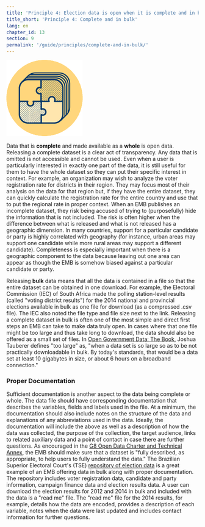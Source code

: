 ```yaml
---
title: 'Principle 4: Election data is open when it is complete and in bulk'
title_short: 'Principle 4: Complete and in bulk'
lang: en
chapter_id: 13
section: 9
permalink: '/guide/principles/complete-and-in-bulk/'
---
```


![Complete and in bulk](/assets/images/inventory/principles/complete-and-in-bulk.png)

Data that is **complete** and made available as a **whole** is open data. Releasing a complete dataset is a clear act of transparency. Any data that is omitted is not accessible and cannot be used. Even when a user is particularly interested in exactly one part of the data, it is still useful for them to have the whole dataset so they can put their specific interest in context. For example, an organization may wish to analyze the voter registration rate for districts in their region. They may focus most of their analysis on the data for that region but, if they have the entire dataset, they can quickly calculate the registration rate for the entire country and use that to put the regional rate in proper context. When an EMB publishes an incomplete dataset, they risk being accused of trying to (purposefully) hide the information that is not included. The risk is often higher when the difference between what is released and what is not released has a geographic dimension. In many countries, support for a particular candidate or party is highly correlated with geography (for instance, urban areas may support one candidate while more rural areas may support a different candidate). Completeness is especially important when there is a geographic component to the data because leaving out one area can appear as though the EMB is somehow biased against a particular candidate or party.

Releasing **bulk** data means that all the data is contained in a file so that the entire dataset can be obtained in one download. For example, the Electoral Commission (IEC) of South Africa made the polling station-level results (called "voting district results") for the 2014 national and provincial elections available in bulk as one file for download (as a compressed .csv file). The IEC also noted the file type and file size next to the link. Releasing a complete dataset in bulk is often one of the most simple and direct first steps an EMB can take to make data truly open. In cases where that one file might be too large and thus take long to download, the data should also be offered as a small set of files. In [Open Government Data: The Book](https://opengovdata.io/2014/bulk-data-an-api/), Joshua Tauberer defines "too large" as, "when a data set is so large so as to be not practically downloadable in bulk. By today's standards, that would be a data set at least 10 gigabytes in size, or about 6 hours on a broadband connection."

### Proper Documentation

Sufficient documentation is another aspect to the data being complete or whole. The data file should have corresponding documentation that describes the variables, fields and labels used in the file. At a minimum, the documentation should also include notes on the structure of the data and explanations of any abbreviations used in the data. Ideally, the documentation will include the above as well as a description of how the data was collected, the purpose of the collection, the target audience, links to related auxiliary data and a point of contact in case there are further questions. As encouraged in the [G8 Open Data Charter and Technical Annex](https://www.gov.uk/government/publications/open-data-charter/g8-open-data-charter-and-technical-annex#principle-1-open-data-by-default), the EMB should make sure that a dataset is "fully described, as appropriate, to help users to fully understand the data." The Brazilian Superior Electoral Court's (TSE) [repository of election data](http://www.tse.jus.br/hotSites/pesquisas-eleitorais/index.html) is a great example of an EMB offering data in bulk along with proper documentation. The repository includes voter registration data, candidate and party information, campaign finance data and election results data. A user can download the election results for 2012 and 2014 in bulk and included with the data is a "read me" file. The "read me" file for the 2014 results, for example, details how the data are encoded, provides a description of each variable, notes when the data were last updated and includes contact information for further questions.
